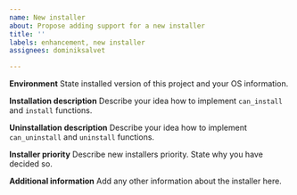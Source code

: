 ```yaml
---
name: New installer
about: Propose adding support for a new installer
title: ''
labels: enhancement, new installer
assignees: dominiksalvet

---
```


**Environment**
State installed version of this project and your OS information.

**Installation description**
Describe your idea how to implement `can_install` and `install` functions.

**Uninstallation description**
Describe your idea how to implement `can_uninstall` and `uninstall` functions.

**Installer priority**
Describe new installers priority. State why you have decided so.

**Additional information**
Add any other information about the installer here.
